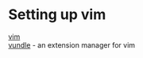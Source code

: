 # Setting up vim

[vim](https://github.com/vim/vim)  
[vundle](https://github.com/VundleVim/Vundle.vim) - an extension manager for vim

